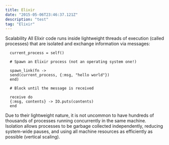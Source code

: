 ```yaml
---
title: Elixir
date: "2015-05-06T23:46:37.121Z"
description: "test"
tag: "Elixir"
---
```


Scalability
All Elixir code runs inside lightweight threads of execution (called processes) that are isolated and exchange information via messages:

```
  current_process = self()

  # Spawn an Elixir process (not an operating system one!)

  spawn_link(fn ->
  send(current_process, {:msg, "hello world"})
  end)

  # Block until the message is received

  receive do
  {:msg, contents} -> IO.puts(contents)
  end
```

Due to their lightweight nature, it is not uncommon to have hundreds of thousands of processes running concurrently in the same machine. Isolation allows processes to be garbage collected independently, reducing system-wide pauses, and using all machine resources as efficiently as possible (vertical scaling).
